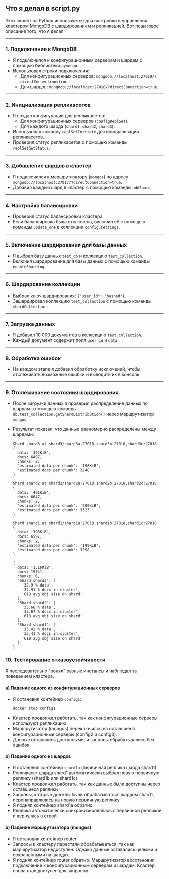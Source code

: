 ## Что я делал в script.py

Этот скрипт на Python используется для настройки и управления кластером MongoDB с шардированием и репликацией. Вот пошаговое описание того, что я делал:

---

### 1. **Подключение к MongoDB**
- Я подключился к конфигурационным серверам и шардам с помощью библиотеки `pymongo`.
- Использовал строки подключения:
  - Для конфигурационных серверов: `mongodb://localhost:27019/?directConnection=true`.
  - Для шардов: `mongodb://localhost:27018/?directConnection=true`.

---

### 2. **Инициализация репликасетов**
- Я создал конфигурации для репликасетов:
  - Для конфигурационных серверов (`configReplSet`).
  - Для каждого шарда (`shard1`, `shard2`, `shard3`).
- Использовал команду `replSetInitiate` для инициализации репликасетов.
- Проверил статус репликасетов с помощью команды `replSetGetStatus`.

---

### 3. **Добавление шардов в кластер**
- Я подключился к маршрутизатору (`mongos`) по адресу `mongodb://localhost:27017/?directConnection=true`.
- Добавил каждый шард в кластер с помощью команды `addShard`.

---

### 4. **Настройка балансировки**
- Проверил статус балансировки кластера.
- Если балансировка была отключена, включил её с помощью команды `update_one` в коллекции `config.settings`.

---

### 5. **Включение шардирования для базы данных**
- Я выбрал базу данных `test_db` и коллекцию `test_collection`.
- Включил шардирование для базы данных с помощью команды `enableSharding`.

---

### 6. **Шардирование коллекции**
- Выбрал ключ шардирования: `{"user_id": "hashed"}`.
- Зашардировал коллекцию `test_collection` с помощью команды `shardCollection`.

---

### 7. **Загрузка данных**
- Я добавил 10 000 документов в коллекцию `test_collection`.
- Каждый документ содержит поля `user_id` и `data`.

---

### 8. **Обработка ошибок**
- На каждом этапе я добавил обработку исключений, чтобы отслеживать возможные ошибки и выводить их в консоль.

---


### 9. **Отслеживание состояния шардирования**
- После загрузки данных я проверил распределение данных по шардам с помощью команды `db.test_collection.getShardDistribution()` через маршрутизатор `mongos`.
- Результат показал, что данные равномерно распределены между шардами:

  ```plaintext
  Shard shard3 at shard3/shard3a:27018,shard3b:27018,shard3c:27018
  {
    data: '392KiB',
    docs: 6497,
    chunks: 2,
    'estimated data per chunk': '196KiB',
    'estimated docs per chunk': 3248
  }

  Shard shard2 at shard2/shard2a:27018,shard2b:27018,shard2c:27018
  {
    data: '401KiB',
    docs: 6647,
    chunks: 2,
    'estimated data per chunk': '200KiB',
    'estimated docs per chunk': 3323
  }

  Shard shard1 at shard1/shard1a:27018,shard1b:27018,shard1c:27018
  {
    data: '398KiB',
    docs: 6597,
    chunks: 2,
    'estimated data per chunk': '199KiB',
    'estimated docs per chunk': 3298
  }

  {
    data: '1.16MiB',
    docs: 19741,
    chunks: 6,
    'Shard shard3': [
      '32.9 % data',
      '32.91 % docs in cluster',
      '61B avg obj size on shard'
    ],
    'Shard shard2': [
      '33.66 % data',
      '33.67 % docs in cluster',
      '61B avg obj size on shard'
    ],
    'Shard shard1': [
      '33.42 % data',
      '33.41 % docs in cluster',
      '61B avg obj size on shard'
    ]
  }

### 10. **Тестирование отказоустойчивости**
Я последовательно "ронял" разные инстансы и наблюдал за поведением кластера.

#### a) **Падение одного из конфигурационных серверов**
- Я остановил контейнер `config1`:
  ```bash
  docker stop config1
- Кластер продолжал работать, так как конфигурационные серверы используют репликацию
- Маршрутизатор (mongos) переключился на оставшиеся конфигурационные серверы (config2 и config3).
- Данные оставались доступными, и запросы обрабатывались без ошибок

#### b) **Падение одного из шардов**
- Я остановил контейнер `shard1a`  (первичная реплика шарда shard1)
- Репликасет шарда shard1 автоматически выбрал новую первичную реплику (shard1b или shard1c)
- Кластер продолжал работать, так как данные были доступны через оставшиеся реплики
- Запросы, которые должны были обрабатываться шардом shard1, перенаправлялись на новую первичную реплику
- Я поднял контейнер shard1a обратно
- Реплика автоматически синхронизировалась с первичной репликой и вернулась в строй

#### b) **Падение маршрутизатора (mongos)**
- Я остановил контейнер router
- Запросы к кластеру перестали обрабатываться, так как маршрутизатор недоступен. Однако данные оставались целыми и сохраненными на шардах.
- Я поднял контейнер router обратно. Маршрутизатор восстановил подключение к конфигурационным серверам и шардам. Кластер снова стал доступен для запросов.
